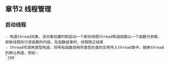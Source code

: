 ## 章节2 线程管理
### 启动线程
    - 构造thread对象，该对象创建时即启动一个新的线程thread构造函数以一个函数为参数，即新线程执行该函数的内容，在函数结束时，线程随之结束
    - thread可调用类型构造，将带有函数调用符类型的类的实例传入thread类中，替换thread的默认构造，例如：
    `cpp`
    ``

